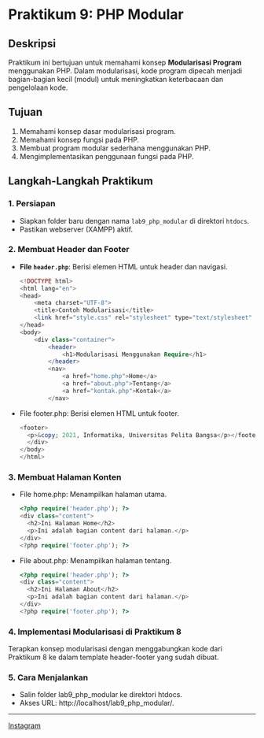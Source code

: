 # Praktikum 9: PHP Modular

## Deskripsi
Praktikum ini bertujuan untuk memahami konsep **Modularisasi Program** menggunakan PHP. Dalam modularisasi, kode program dipecah menjadi bagian-bagian kecil (modul) untuk meningkatkan keterbacaan dan pengelolaan kode. 

## Tujuan
1. Memahami konsep dasar modularisasi program.
2. Memahami konsep fungsi pada PHP.
3. Membuat program modular sederhana menggunakan PHP.
4. Mengimplementasikan penggunaan fungsi pada PHP.

## Langkah-Langkah Praktikum
### 1. **Persiapan**
- Siapkan folder baru dengan nama `lab9_php_modular` di direktori `htdocs`.
- Pastikan webserver (XAMPP) aktif.

### 2. **Membuat Header dan Footer**
- **File `header.php`**: Berisi elemen HTML untuk header dan navigasi.
  ```php
  <!DOCTYPE html>
  <html lang="en">
  <head>
      <meta charset="UTF-8">
      <title>Contoh Modularisasi</title>
      <link href="style.css" rel="stylesheet" type="text/stylesheet" media="screen" />
  </head>
  <body>
      <div class="container">
          <header>
              <h1>Modularisasi Menggunakan Require</h1>
          </header>
          <nav>
              <a href="home.php">Home</a>
              <a href="about.php">Tentang</a>
              <a href="kontak.php">Kontak</a>
          </nav>
- File footer.php: Berisi elemen HTML untuk footer.
  ```php
  <footer>
    <p>&copy; 2021, Informatika, Universitas Pelita Bangsa</p></footer>
    </div>
  </body>
  </html>
  ```
### 3. Membuat Halaman Konten
- File home.php: Menampilkan halaman utama.
  ```php
  <?php require('header.php'); ?>
  <div class="content">
    <h2>Ini Halaman Home</h2>
    <p>Ini adalah bagian content dari halaman.</p>
  </div>
  <?php require('footer.php'); ?>
  ```
- File about.php: Menampilkan halaman tentang.
  ```php
  <?php require('header.php'); ?>
  <div class="content">
    <h2>Ini Halaman About</h2>
    <p>Ini adalah bagian content dari halaman.</p>
  </div>
  <?php require('footer.php'); ?>
  ```
### 4. Implementasi Modularisasi di Praktikum 8
Terapkan konsep modularisasi dengan menggabungkan kode dari Praktikum 8 ke dalam template header-footer yang sudah dibuat.

### 5. Cara Menjalankan
- Salin folder lab9_php_modular ke direktori htdocs.
- Akses URL: http://localhost/lab9_php_modular/.

---
[Instagram](https://www.instagram.com/mianaqu/)
